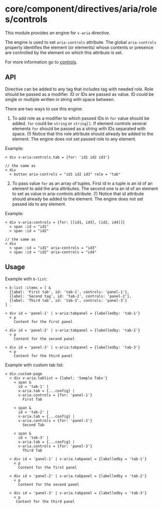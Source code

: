 # core/component/directives/aria/roles/controls

This module provides an engine for `v-aria` directive.

The engine is used to set `aria-controls` attribute.
The global `aria-controls` property identifies the element (or elements) whose contents or presence are controlled by the element on which this attribute is set.

For more information go to [controls](`https://developer.mozilla.org/en-US/docs/Web/Accessibility/ARIA/Attributes/aria-controls`).

## API

Directive can be added to any tag that includes tag with needed role. Role should be passed as a modifier.
ID or IDs are passed as value.
ID could be single or multiple written in string with space between.

There are two ways to use this engine:
1. To add role as a modifier to which passed IDs in `for` value should be added. `for` could be `string` or `string[]`.
If element controls several elements `for` should be passed as a string with IDs separated with space.
(!) Notice that this role attribute should already be added to the element. The engine does not set passed role to any element.

Example:
```
< div v-aria:controls.tab = {for: 'id1 id2 id3'}

// the same as
< div
  < button aria-controls = "id1 id2 id3" role = "tab"
```

2. To pass value `for` as an array of tuples.
First id in a tuple is an id of an element to add the aria attributes.
The second one is an id of an element to set as value in aria-controls attribute.
(!) Notice that id attribute should already be added to the element. The engine does not set passed ids to any element.

Example:
```
< div v-aria:controls = {for: [[id1, id3], [id2, id4]]}
  < span :id = "id1"
  < span :id = "id2"

// the same as
< div
  < span :id = "id1" aria-controls = "id3"
  < span :id = "id2" aria-controls = "id4"
```

## Usage

Example with `b-list`:

```
< b-list :items = [ &
  {label: 'First tab', id: 'tab-1', controls: 'panel-1'},
  {label: 'Second tag', id: 'tab-2', controls: 'panel-2'},
  {label: 'Third tab', id: 'tab-3', controls: 'panel-3'}
] .

< div id = 'panel-1' | v-aria:tabpanel = {labelledby: 'tab-1'}
  < p
    Content for the first panel

< div id = 'panel-2' | v-aria:tabpanel = {labelledby: 'tab-2'}
  < p
    Content for the second panel

< div id = 'panel-3' | v-aria:tabpanel = {labelledby: 'tab-3'}
  < p
    Content for the third panel
```

Example with custom tab list:

```
< div.custom-page
  < div v-aria.tablist = {label: 'Sample Tabs'}
    < span &
      id = 'tab-1' |
      v-aria.tab = {...config} |
      v-aria.controls = {for: 'panel-1'}
        First Tab

    < span &
      id = 'tab-2' |
      v-aria.tab = {...config} |
      v-aria.controls = {for: 'panel-2'}
        Second Tab

    < span &
      id = 'tab-3' |
      v-aria.tab = {...config} |
      v-aria.controls = {for: 'panel-3'}
        Third Tab

  < div id = 'panel-1' | v-aria.tabpanel = {labelledby = 'tab-1'}
    < p
      Content for the first panel

  < div id = 'panel-2' | v-aria.tabpanel = {labelledby = 'tab-2'}
    < p
      Content for the second panel

  < div id = 'panel-3' | v-aria.tabpanel = {labelledby = 'tab-3'}
    < p
     Content for the third panel

```
